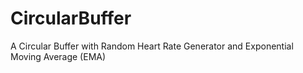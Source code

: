# CircularBuffer
A Circular Buffer with Random Heart Rate Generator and Exponential Moving Average (EMA)
